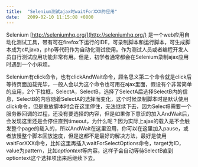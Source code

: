 ```yaml
---
title:  "Selenium测试ajax时waitForXXX的应用"
date:   2009-02-10 11:15:08 +0800
---
```


Selenium [http://seleniumhq.org/](http://seleniumhq.org/) 是一个web应用自动化测试工具，带有可在firefox下运行的IDE，可录制脚本和运行脚本，可生成脚本成为c#,java，php等代码作为自动化测试使用。作为测试人员或者编程开发人员自行测试应用功能非常有用。但是，初学者通常都会在Selenium录制ajax应用时遇到一个小麻烦。

Selenium有click命令，也有clickAndWait命令，顾名思义第二个命令就是click后等待页面加载完毕，一般人会以为这个命令也可用在ajax里面，假设有个非常简单的应用，2个下拉框，SelectA，SelectB，选择了SelectA后选择SelectB内的信息，SelectB的内容随着SelectA的选择而变化，这个时候录制脚本时是默认使用click命令，但是重放脚本时会在这里停住，无法继续下去，因为SelectB需要一个服务器回调的过程，还没有要选择的内容，但是如果你下意识的加入AndWait后，会发现这里还是会停住直到timeout，为什么呢？因为实际上ajax的载入是不会触发整个page的载入的，所以AndWait在这里没用，你可以在这里加入pause，或者放慢整个脚本回放速度，但是这都不是最好的解决方法，最好是使用waitForXXX命令，比如这里再插入waitForSelectOptions命令，target为ID，value为pattern，比如*optiontext*等内容。这样子会自动等待SelectB直到optiontext这个选择项出来后继续下去。

